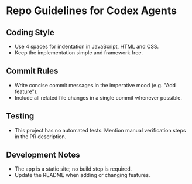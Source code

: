 # Repo Guidelines for Codex Agents

## Coding Style
- Use 4 spaces for indentation in JavaScript, HTML and CSS.
- Keep the implementation simple and framework free.

## Commit Rules
- Write concise commit messages in the imperative mood (e.g. "Add feature").
- Include all related file changes in a single commit whenever possible.

## Testing
- This project has no automated tests. Mention manual verification steps in the PR description.

## Development Notes
- The app is a static site; no build step is required.
- Update the README when adding or changing features.
